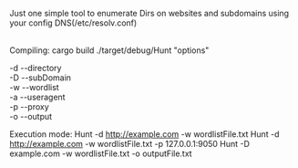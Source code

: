Just one simple tool to enumerate Dirs on websites and subdomains using
your config DNS(/etc/resolv.conf)<br><br>

Compiling: 
    cargo build 
    ./target/debug/Hunt "options"

-d --directory<br>
-D --subDomain<br>
-w --wordlist<br>
-a --useragent<br>
-p --proxy<br>
-o --output<br>

Execution mode:
    Hunt -d http://example.com -w wordlistFile.txt 
    Hunt -d http://example.com -w wordlistFile.txt -p 127.0.0.1:9050
    Hunt -D example.com -w wordlistFile.txt -o outputFile.txt
